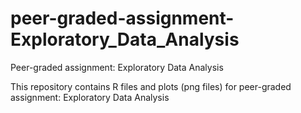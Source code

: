 # peer-graded-assignment-Exploratory_Data_Analysis
Peer-graded assignment: Exploratory Data Analysis

This repository contains R files and plots (png files) for peer-graded assignment: Exploratory Data Analysis
